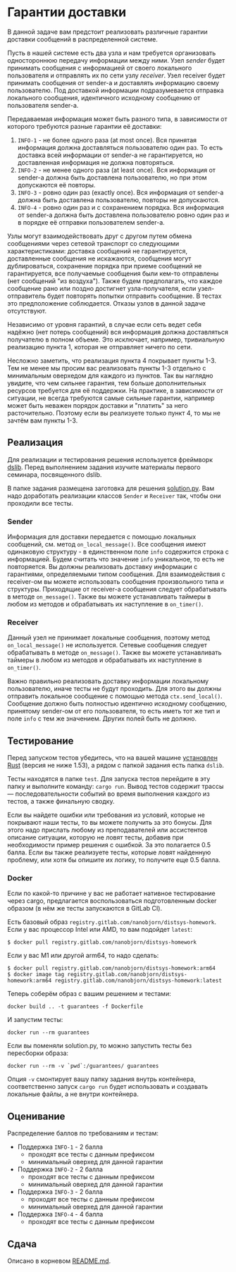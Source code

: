 # Гарантии доставки

В данной задаче вам предстоит реализовать различные гарантии доставки сообщений в распределенной системе.

Пусть в нашей системе есть два узла и нам требуется организовать одностороннюю передачу информации между ними. Узел _sender_ будет принимать сообщения с информацией от своего локального пользователя и отправлять их по сети узлу _receiver_. Узел receiver будет принимать сообщения от sender-а и доставлять информацию своему пользователю. Под доставкой информации подразумевается отправка локального сообщения, идентичного исходному сообщению от пользователя sender-a.

Передаваемая информация может быть разного типа, в зависимости от которого требуются разные гарантии её доставки:

1. `INFO-1` - не более одного раза (at most once). Вся принятая информация должна доставляться пользователю один раз. То есть доставка всей информации от sender-а не гарантируется, но доставленная информация не должна повторяться.
2. `INFO-2` - не менее одного раза (at least once). Вся информация от sender-а должна быть доставлена пользователю, но при этом допускаются её повторы.
3. `INFO-3` - ровно один раз (exactly once). Вся информация от sender-а должна быть доставлена пользователю, повторы не допускаются.
4. `INFO-4` - ровно один раз и с сохранением порядка. Вся информация от sender-а должна быть доставлена пользователю ровно один раз и в порядке её отправки пользователем sender-a. 

Узлы могут взаимодействовать друг с другом путем обмена сообщениями через сетевой транспорт со следующими характеристиками: доставка сообщений не гарантируется, доставленные сообщения не искажаются, сообщения могут дублироваться, сохранение порядка при приеме сообщений не гарантируется, все получаемые сообщения были кем-то отправлены (нет сообщений "из воздуха"). Также будем предполагать, что каждое сообщение рано или поздно достигнет узла-получателя, если узел-отправитель будет повторять попытки отправить сообщение. В тестах это предположение соблюдается. Отказы узлов в данной задаче отсутствуют.

Независимо от уровня гарантий, в случае если сеть ведет себя надёжно (нет потерь сообщений) вся информация должна доставляться получателю в полном объеме. Это исключает, например, тривиальную реализацию пункта 1, которая не отправляет ничего по сети.

Несложно заметить, что реализация пункта 4 покрывает пункты 1-3. Тем не менее мы просим вас реализовать пункты 1-3 отдельно с минимальным оверхедом для каждого из пунктов. Так вы наглядно увидите, что чем сильнее гарантия, тем больше дополнительных ресурсов требуется для её поддержки. На практике, в зависимости от ситуации, не всегда требуются самые сильные гарантии, например может быть неважен порядок доставки и "платить" за него расточительно. Поэтому если вы реализуете только пункт 4, то мы не зачтём вам пункты 1-3.

## Реализация

Для реализации и тестирования решения используется фреймворк [dslib](https://github.com/osukhoroslov/dslib). Перед выполнением задания изучите материалы первого семинара, посвященного dslib.

В папке задания размещена заготовка для решения [solution.py](solution.py). Вам надо доработать реализации классов `Sender` и `Receiver` так, чтобы они проходили все тесты.

### Sender

Информация для доставки передается с помощью локальных сообщений, см. метод `on_local_message()`. Все сообщения имеют одинаковую структуру - в единственном поле `info` содержится строка с информацией. Будем считать что значение `info` уникальное, то есть не повторяется. Вы должны реализовать доставку информации с гарантиями, определяемыми типом сообщения. Для взаимодействия с receiver-ом вы можете использовать сообщения произвольного типа и структуры. Приходящие от receiver-а сообщения следует обрабатывать в методе `on_message()`. Также вы можете устанавливать таймеры в любом из методов и обрабатывать их наступление в `on_timer()`.

### Receiver

Данный узел не принимает локальные сообщения, поэтому метод `on_local_message()` не используется. Сетевые сообщения следует обрабатывать в методе `on_message()`. Также вы можете устанавливать таймеры в любом из методов и обрабатывать их наступление в `on_timer()`.

Важно правильно реализовать доставку информации локальному пользователю, иначе тесты не будут проходить. Для этого вы должны отправить локальное сообщение с помощью метода `ctx.send_local()`. Сообщение должно быть полностью идентично исходному сообщению, принятому sender-ом от его пользователя, то есть иметь тот же тип и поле `info` с тем же значением. Других полей быть не должно.

## Тестирование

Перед запуском тестов убедитесь, что на вашей машине [установлен Rust](https://www.rust-lang.org/tools/install) (версия не ниже 1.53), а рядом с папкой задания есть папка `dslib`. 

Тесты находятся в папке `test`. Для запуска тестов перейдите в эту папку и выполните команду: `cargo run`. Вывод тестов содержит трассы — последовательности событий во время выполнения каждого из тестов, а также финальную сводку.

Если вы найдете ошибки или требования из условий, которые не покрывают наши тесты, то вы можете получить за это бонусы. Для этого надо прислать любому из преподавателей или ассистентов описание ситуации, которую не ловят тесты, добавив при необходимости пример решения с ошибкой. За это полагается 0.5 балла. Если вы также реализуете тесты, которые ловят найденную проблему, или хотя бы опишите их логику, то получите еще 0.5 балла.

### Docker

Если по какой-то причине у вас не работает нативное тестирование через cargo, предлагается воспользоваться подготовленным docker образом (в нём же тесты запускаются в GitLab CI).

Есть базовый образ `registry.gitlab.com/nanobjorn/distsys-homework`. Если у вас процессор Intel или AMD, то вам подойдет `latest`:
```
$ docker pull registry.gitlab.com/nanobjorn/distsys-homework
```

Если у вас M1 или другой arm64, то надо сделать:
```
$ docker pull registry.gitlab.com/nanobjorn/distsys-homework:arm64
$ docker image tag registry.gitlab.com/nanobjorn/distsys-homework:arm64 registry.gitlab.com/nanobjorn/distsys-homework:latest
```

Теперь соберём образ с вашим решением и тестами:
```
docker build .. -t guarantees -f Dockerfile
```

И запустим тесты:
```
docker run --rm guarantees
```

Если вы поменяли solution.py, то можно запустить тесты без пересборки образа:
```
docker run --rm -v `pwd`:/guarantees/ guarantees
```

Опция `-v` смонтирует вашу папку задания внутрь контейнера, соответственно запуск `cargo run` будет использовать и создавать локальные файлы, а не внутри контейнера.

## Оценивание

Распределение баллов по требованиям и тестам:

- Поддержка `INFO-1` - 2 балла
  - проходят все тесты с данным префиксом
  - минимальный оверхед для данной гарантии
- Поддержка `INFO-2` - 2 балла
  - проходят все тесты с данным префиксом
  - минимальный оверхед для данной гарантии
- Поддержка `INFO-3` - 2 балла
  - проходят все тесты с данным префиксом
  - минимальный оверхед для данной гарантии
- Поддержка `INFO-4` - 4 балла
  - проходят все тесты с данным префиксом

## Сдача

Описано в корневом [README.md](../README.md).
